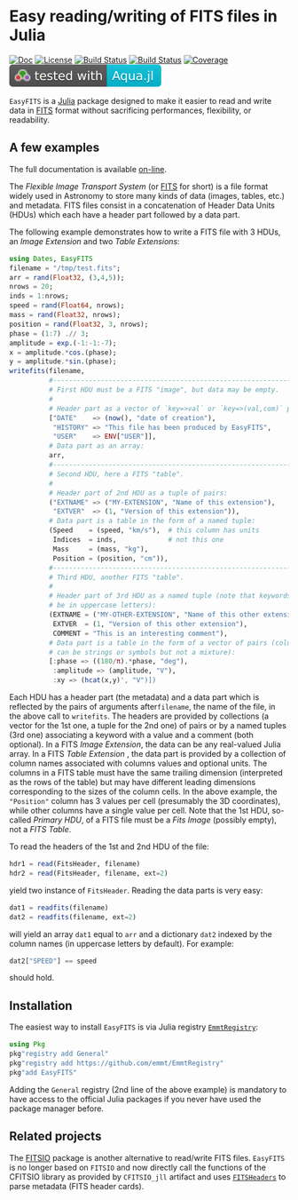 # Easy reading/writing of FITS files in Julia

[![Doc][doc-dev-img]][doc-dev-url]
[![License][license-img]][license-url]
[![Build Status](https://github.com/emmt/EasyFITS.jl/actions/workflows/CI.yml/badge.svg?branch=main)](https://github.com/emmt/EasyFITS.jl/actions/workflows/CI.yml?query=branch%3Amain)
[![Build Status](https://ci.appveyor.com/api/projects/status/github/emmt/EasyFITS.jl?svg=true)](https://ci.appveyor.com/project/emmt/EasyFITS-jl)
[![Coverage](https://codecov.io/gh/emmt/EasyFITS.jl/graph/badge.svg?token=7QTvjQqn5O)](https://codecov.io/gh/emmt/EasyFITS.jl)
[![Aqua QA](https://raw.githubusercontent.com/JuliaTesting/Aqua.jl/master/badge.svg)](https://github.com/JuliaTesting/Aqua.jl)

`EasyFITS` is a [Julia](https://julialang.org/) package designed to make it easier to read
and write data in [FITS](https://fits.gsfc.nasa.gov/fits_standard.html) format without
sacrificing performances, flexibility, or readability.


## A few examples

The full documentation is available [on-line][doc-dev-url].

The *Flexible Image Transport System* (or
[FITS](https://fits.gsfc.nasa.gov/fits_standard.html) for short) is a file format widely
used in Astronomy to store many kinds of data (images, tables, etc.) and metadata. FITS
files consist in a concatenation of Header Data Units (HDUs) which each have a header part
followed by a data part.

The following example demonstrates how to write a FITS file with 3 HDUs, an *Image
Extension* and two *Table Extensions*:

```julia
using Dates, EasyFITS
filename = "/tmp/test.fits";
arr = rand(Float32, (3,4,5));
nrows = 20;
inds = 1:nrows;
speed = rand(Float64, nrows);
mass = rand(Float32, nrows);
position = rand(Float32, 3, nrows);
phase = (1:7) .// 3;
amplitude = exp.(-1:-1:-7);
x = amplitude.*cos.(phase);
y = amplitude.*sin.(phase);
writefits(filename,
          #-----------------------------------------------------------------
          # First HDU must be a FITS "image", but data may be empty.
          #
          # Header part as a vector of `key=>val` or `key=>(val,com)` pairs:
          ["DATE"    => (now(), "date of creation"),
           "HISTORY" => "This file has been produced by EasyFITS",
           "USER"    => ENV["USER"]],
          # Data part as an array:
          arr,
          #-----------------------------------------------------------------
          # Second HDU, here a FITS "table".
          #
          # Header part of 2nd HDU as a tuple of pairs:
          ("EXTNAME" => ("MY-EXTENSION", "Name of this extension"),
           "EXTVER"  => (1, "Version of this extension")),
          # Data part is a table in the form of a named tuple:
          (Speed    = (speed, "km/s"),  # this column has units
           Indices  = inds,             # not this one
           Mass     = (mass, "kg"),
           Position = (position, "cm")),
          #-----------------------------------------------------------------
          # Third HDU, another FITS "table".
          #
          # Header part of 3rd HDU as a named tuple (note that keywords must
          # be in uppercase letters):
          (EXTNAME = ("MY-OTHER-EXTENSION", "Name of this other extension"),
           EXTVER  = (1, "Version of this other extension"),
           COMMENT = "This is an interesting comment"),
          # Data part is a table in the form of a vector of pairs (column names
          # can be strings or symbols but not a mixture):
          [:phase => ((180/π).*phase, "deg"),
           :amplitude => (amplitude, "V"),
           :xy => (hcat(x,y)', "V")])
```

Each HDU has a header part (the metadata) and a data part which is reflected by the pairs of
arguments after`filename`, the name of the file, in the above call to `writefits`. The
headers are provided by collections (a vector for the 1st one, a tuple for the 2nd one) of
pairs or by a named tuples (3rd one) associating a keyword with a value and a comment (both
optional). In a FITS *Image Extension*, the data can be any real-valued Julia array. In a
FITS *Table Extension* , the data part is provided by a collection of column names
associated with columns values and optional units. The columns in a FITS table must have the
same trailing dimension (interpreted as the rows of the table) but may have different
leading dimensions corresponding to the sizes of the column cells. In the above example, the
`"Position"` column has 3 values per cell (presumably the 3D coordinates), while other
columns have a single value per cell. Note that the 1st HDU, so-called *Primary HDU*, of a
FITS file must be a *Fits Image* (possibly empty), not a *FITS Table*.

To read the headers of the 1st and 2nd HDU of the file:

```julia
hdr1 = read(FitsHeader, filename)
hdr2 = read(FitsHeader, filename, ext=2)
```

yield two instance of `FitsHeader`. Reading the data parts is very easy:

```julia
dat1 = readfits(filename)
dat2 = readfits(filename, ext=2)
```

will yield an array `dat1` equal to `arr` and a dictionary `dat2` indexed by the column
names (in uppercase letters by default). For example:

``` julia
dat2["SPEED"] == speed
```

should hold.


## Installation

The easiest way to install `EasyFITS` is via Julia registry
[`EmmtRegistry`](https://github.com/emmt/EmmtRegistry):

```julia
using Pkg
pkg"registry add General"
pkg"registry add https://github.com/emmt/EmmtRegistry"
pkg"add EasyFITS"
```

Adding the `General` registry (2nd line of the above example) is mandatory to have access to
the official Julia packages if you never have used the package manager before.


## Related projects

The [FITSIO](https://github.com/JuliaAstro/FITSIO.jl) package is another alternative to
read/write FITS files. `EasyFITS` is no longer based on `FITSIO` and now directly call the
functions of the CFITSIO library as provided by `CFITSIO_jll` artifact and uses
[`FITSHeaders`](https://github.com/emmt/FITSHeaders.jl) to parse metadata (FITS header
cards).


[doc-stable-img]: https://img.shields.io/badge/docs-stable-blue.svg
[doc-stable-url]: https://emmt.github.io/EasyFITS.jl/stable

[doc-dev-img]: https://img.shields.io/badge/docs-dev-blue.svg
[doc-dev-url]: https://emmt.github.io/EasyFITS.jl/dev

[license-url]: ./LICENSE.md
[license-img]: https://img.shields.io/badge/license-MIT-brightgreen.svg?style=flat
